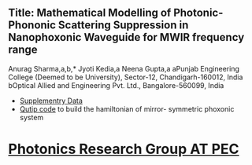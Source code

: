 
## Title: Mathematical Modelling of Photonic-Phononic Scattering Suppression in Nanophoxonic Waveguide for MWIR frequency range

Anurag Sharma,a,b,* Jyoti Kedia,a Neena Gupta,a
aPunjab Engineering College (Deemed to be University), Sector-12, Chandigarh-160012, India
bOptical Allied and Engineering Pvt. Ltd., Bangalore-560099, India

- [Supplementry Data](https://github.com/NANOPHOTONIC-RESEARCH-SOCIETY-AT-PEC/PHD18307002_Supplementry_Data_Anurag-Sharma-/blob/main/Supplementry%20data.pdf)
- [Qutip code](https://github.com/NANOPHOTONIC-RESEARCH-SOCIETY-AT-PEC/PHD18307002_Supplementry_Data_Anurag-Sharma-/blob/main/QUTIP%20code%20.py) to build the hamiltonian of mirror- symmetric phoxonic system

# [Photonics Research Group AT PEC](https://github.com/NANOPHOTONIC-RESEARCH-SOCIETY-AT-PEC/KNOW_ABOUT_OUR_LAB)
